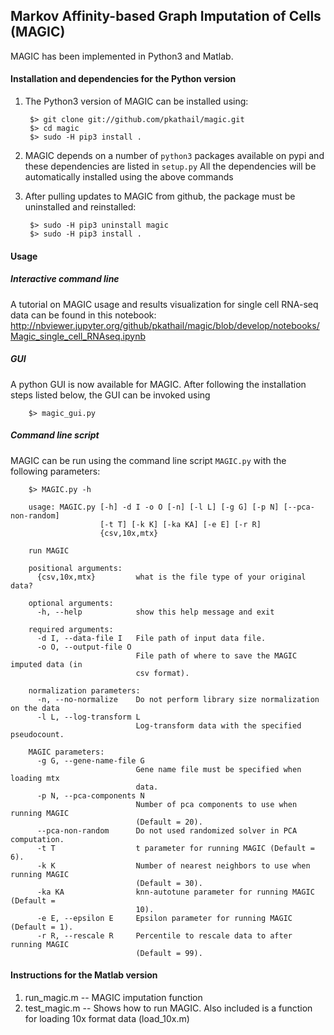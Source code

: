 Markov Affinity-based Graph Imputation of Cells (MAGIC)
-------------------------------------------------------

MAGIC has been implemented in Python3 and Matlab.

#### Installation and dependencies for the Python version
1. The Python3 version of MAGIC can be installed using:

        $> git clone git://github.com/pkathail/magic.git
        $> cd magic
        $> sudo -H pip3 install .

2. MAGIC depends on a number of `python3` packages available on pypi and these dependencies are listed in `setup.py`
All the dependencies will be automatically installed using the above commands

3. After pulling updates to MAGIC from github, the package must be uninstalled and reinstalled:
		
		$> sudo -H pip3 uninstall magic
		$> sudo -H pip3 install .
		
#### Usage

##### Interactive command line
A tutorial on MAGIC usage and results visualization for single cell RNA-seq data can be found in this notebook: http://nbviewer.jupyter.org/github/pkathail/magic/blob/develop/notebooks/Magic_single_cell_RNAseq.ipynb


##### GUI
A python GUI is now available for MAGIC. After following the installation steps listed below, the GUI can be invoked using

        $> magic_gui.py

##### Command line script
MAGIC can be run using the command line script `MAGIC.py` with the following parameters:

		$> MAGIC.py -h
		
		usage: MAGIC.py [-h] -d I -o O [-n] [-l L] [-g G] [-p N] [--pca-non-random]
                		[-t T] [-k K] [-ka KA] [-e E] [-r R]
                		{csv,10x,mtx}

		run MAGIC

		positional arguments:
		  {csv,10x,mtx}         what is the file type of your original data?

		optional arguments:
		  -h, --help            show this help message and exit

		required arguments:
		  -d I, --data-file I   File path of input data file.
		  -o O, --output-file O
		                        File path of where to save the MAGIC imputed data (in
		                        csv format).

		normalization parameters:
		  -n, --no-normalize    Do not perform library size normalization on the data
		  -l L, --log-transform L
		                        Log-transform data with the specified pseudocount.

		MAGIC parameters:
		  -g G, --gene-name-file G
		                        Gene name file must be specified when loading mtx
		                        data.
		  -p N, --pca-components N
		                        Number of pca components to use when running MAGIC
		                        (Default = 20).
		  --pca-non-random      Do not used randomized solver in PCA computation.
		  -t T					t parameter for running MAGIC (Default = 6).
		  -k K					Number of nearest neighbors to use when running MAGIC
                        		(Default = 30).
		  -ka KA				knn-autotune parameter for running MAGIC (Default =
                        		10).
		  -e E, --epsilon E		Epsilon parameter for running MAGIC (Default = 1).
		  -r R, --rescale R		Percentile to rescale data to after running MAGIC
                        		(Default = 99).

#### Instructions for the Matlab version
1. run_magic.m -- MAGIC imputation function
2. test_magic.m -- Shows how to run MAGIC. Also included is a function for loading 10x format data (load_10x.m)
